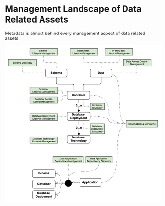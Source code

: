 # Management Landscape of Data Related Assets

Metadata is almost behind every management aspect of data related assets.

![](pics/management-landscape-of-data-related-assets.png)


